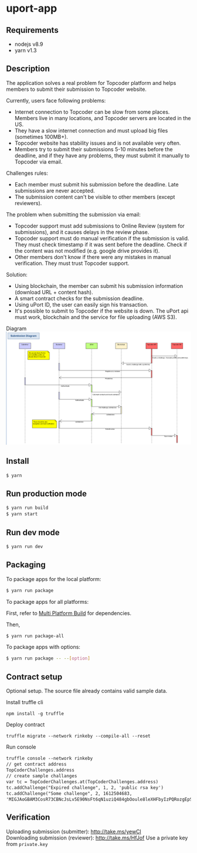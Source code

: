 # uport-app

## Requirements
- nodejs v8.9
- yarn v1.3

## Description
The application solves a real problem for Topcoder platform and helps members to submit their submission to Topcoder website.

Currently, users face following problems:
- Internet connection to Topcoder can be slow from some places. Members live in many locations, and Topcoder servers are located in the US.
- They have a slow internet connection and must upload big files (sometimes 100MB+).
- Topcoder website has stability issues and is not available very often.
- Members try to submit their submissions 5-10 minutes before the deadline, and if they have any problems, they must submit it manually to Topcoder via email.

Challenges rules:
- Each member must submit his submission before the deadline. Late submissions are never accepted. 
- The submission content can't be visible to other members (except reviewers).

The problem when submitting the submission via email:
- Topcoder support must add submissions to Online Review (system for submissions), and it causes delays in the review phase.
- Topcoder support must do manual verification if the submission is valid. They must check timestamp if it was sent before the deadline. Check if the content was not modified (e.g. google drive provides it).
- Other members don't know if there were any mistakes in manual verification. They must trust Topcoder support.

Solution:
- Using blockchain, the member can submit his submission information (download URL + content hash).
- A smart contract checks for the submission deadline.
- Using uPort ID, the user can easily sign his transaction.
- It's possible to submit to Topcoder if the website is down. The uPort api must work, blockchain and the service for file uploading (AWS S3).


Diagram
![diagram](docs/diagram.gif)

## Install

```bash
$ yarn
```


## Run production mode

```bash
$ yarn run build
$ yarn start
```


## Run dev mode

```bash
$ yarn run dev
```

## Packaging

To package apps for the local platform:

```bash
$ yarn run package
```

To package apps for all platforms:

First, refer to [Multi Platform Build](https://www.electron.build/multi-platform-build) for dependencies.

Then,
```bash
$ yarn run package-all
```

To package apps with options:

```bash
$ yarn run package -- --[option]
```

## Contract setup
Optional setup. The source file already contains valid sample data.  


Install truffle cli
```
npm install -g truffle
```
Deploy contract
```
truffle migrate --network rinkeby --compile-all --reset
```
Run console
```
truffle console --network rinkeby 
// get contract address
TopCoderChallenges.address
// create sample challanges
var tc = TopCoderChallenges.at(TopCoderChallenges.address)
tc.addChallenge("Expired challenge", 1, 2, 'public rsa key')
tc.addChallenge("Some challenge", 2, 1612504683, 'MIGJAoGBAM3CosR73CBNcJsLv5E90NsFt6qN1uziQ484gbOoule8leXHFbyIzPQRozgEpSpi\nwhr6d2/c0CfZHEJ3m5tV0klxfjfM7oqjRMURnH/rmBjcETQ7qzIISZQ/iptJ3p7Gi78X5ZMh\nLNtDkUFU9WaGdiEb+SnC39wjErmJSfmGb7i1AgMBAAE=');

```


## Verification
Uploading submission (submitter): http://take.ms/yewCl  
Downloading submission (reviewer): http://take.ms/HfJof
Use a private key from `private.key`
